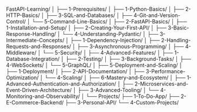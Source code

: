 FastAPI-Learning/
│
├── 1-Prerequisites/
│   ├── 1-Python-Basics/
│   ├── 2-HTTP-Basics/
│   ├── 3-SQL-and-Databases/
│   ├── 4-Git-and-Version-Control/
│   └── 5-Command-Line-Basics/
│
├── 2-FastAPI-Basics/
│   ├── 1-Installation-and-Setup/
│   ├── 2-Creating-Your-First-API/
│   ├── 3-Basic-Response-Handling/
│   └── 4-Understanding-Pydantic/
│
├── 3-Intermediate-Concepts/
│   ├── 1-Dependency-Injection/
│   ├── 2-Handling-Requests-and-Responses/
│   ├── 3-Asynchronous-Programming/
│   ├── 4-Middleware/
│   └── 5-Security/
│
├── 4-Advanced-Features/
│   ├── 1-Database-Integration/
│   ├── 2-Testing/
│   ├── 3-Background-Tasks/
│   ├── 4-WebSockets/
│   └── 5-GraphQL/
│
├── 5-Deployment-and-Scaling/
│   ├── 1-Deployment/
│   ├── 2-API-Documentation/
│   ├── 3-Performance-Optimization/
│   └── 4-Scaling/
│
├── 6-Mastery-and-Ecosystem/
│   ├── 1-Advanced-Authentication-and-Authorization/
│   ├── 2-Microservices-and-Event-Driven-Architecture/
│   ├── 3-Advanced-Tooling/
│   └── 4-Monitoring-and-Observability/
│
└── Projects/
    ├── 1-To-Do-App/
    ├── 2-E-Commerce-Backend/
    ├── 3-Personal-API/
    └── 4-Custom-Projects/

